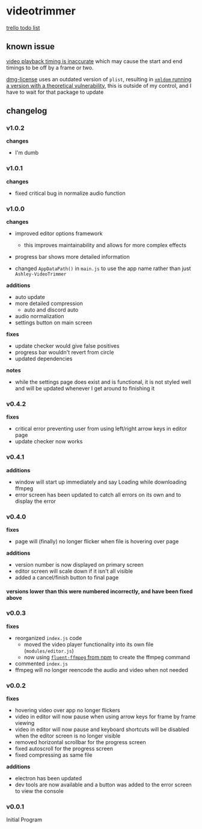 # videotrimmer

[trello todo list](https://trello.com/b/B28JSPwF/videotrimmer-features)

## known issue

[video playback timing is inaccurate](https://github.com/w3c/media-and-entertainment/issues/4) which may cause the start and end timings to be off by a frame or two.

[dmg-license](https://github.com/argv-minus-one/dmg-license) uses an outdated version of `plist`, resulting in [`xmldom` running a version with a theoretical vulnerability](https://www.npmjs.com/advisories/1769), this is outside of my control, and I have to wait for that package to update

## changelog

### v1.0.2

**changes**

- I'm dumb

### v1.0.1

**changes**

- fixed critical bug in normalize audio function

### v1.0.0

**changes**

- improved editor options framework
  - this improves maintainability and allows for more complex effects
- progress bar shows more detailed information

- changed `AppDataPath()` in `main.js` to use the app name rather than just `Ashley-VideoTrimmer`

**additions**

- auto update
- more detailed compression
  - auto and discord auto
- audio normalization
- settings button on main screen

**fixes**

- update checker would give false positives
- progress bar wouldn't revert from circle
- updated dependencies

**notes**

- while the settings page does exist and is functional, it is not styled well and will be updated whenever I get around to finishing it

### v0.4.2

**fixes**

- critical error preventing user from using left/right arrow keys in editor page
- update checker now works

### v0.4.1

**additions**

- window will start up immediately and say Loading while downloading ffmpeg
- error screen has been updated to catch all errors on its own and to display the error

### v0.4.0

**fixes**

- page will (finally) no longer flicker when file is hovering over page

**additions**

- version number is now displayed on primary screen
- editor screen will scale down if it isn't all visible
- added a cancel/finish button to final page

#### versions lower than this were numbered incorrectly, and have been fixed above

### v0.0.3

**fixes**

- reorganized `index.js` code
  - moved the video player functionality into its own file (`modules/editor.js`)
  - now using [`fluent-ffmpeg` from npm](https://www.npmjs.com/package/fluent-ffmpeg) to create the ffmpeg command
- commented `index.js`
- ffmpeg will no longer reencode the audio and video when not needed

### v0.0.2

**fixes**

- hovering video over app no longer flickers
- video in editor will now pause when using arrow keys for frame by frame viewing
- video in editor will now pause and keyboard shortcuts will be disabled when the editor screen is no longer visible
- removed horizontal scrollbar for the progress screen
- fixed autoscroll for the progress screen
- fixed compressing as same file

**additions**

- electron has been updated
- dev tools are now available and a button was added to the error screen to view the console

### v0.0.1

Initial Program
